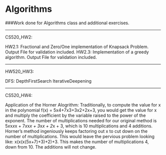 # Algorithms
###Work done for Algorithms class and additional exercises.  
____
CS520_HW2:

HW2.1: Fractional and Zero/One implementation of Knapsack Problem. Output File for validation included. 
HW2.3: Implementation of a greedy algorithm.  Output File for validation included.
___

HW520_HW3:

DFS: DepthFirstSearch
IterativeDeepening

___

CS520_HW4:

Application of the Horner Alogrithm: Traditionally, to compute the value for x in the polynomial f(x) = 5x4+7x3+3x2+2x+3, you would get the value for x and multiply the coefficient by the variable raised to the power of the exponent.  The number of multiplications needed for our original method is 5*x*x*x*x + 7*x*x*x + 3*x*x + 2*x + 3, which is 10 multiplications and 4 additions.  Horner’s method ingeniously keeps factoring out x to cut down on the number of multiplications.  This would leave the pervious problem looking like: x(x(x(5x+7)+3)+2)+3.  This makes the number of multiplications 4, down from 10.  The additions will not change. 
 
